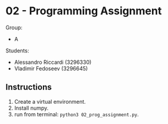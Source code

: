 # 02 - Programming Assignment

Group:
- A

Students:
- Alessandro Riccardi (3296330)
- Vladimir Fedoseev (3296645)

## Instructions
1. Create a virtual environment.
2. Install numpy.
3. run from terminal: `python3 02_prog_assignment.py`.
